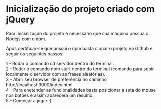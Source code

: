 # Inicialização do projeto criado com jQuery

Para inicialização do projeto é necessário que sua máquina possua o Nodejs com o npm.

Após certificar-se que possui o npm basta clonar o projeto no Github e seguir os seguintes passos:

1 - Rodar o comando cd servidor dentro do terminal.\
2 - Rodar o comando npm start dentro do terminal (comando para subir localmente o servidor com as frases aleatórias). \
3 - Abrir seu browser de preferência no caminho http://localhost:3000/index.html \
4 - Para enetender as funcionalidades basta posicionar a seta do mouse nos botões e assim aparecerá um resumo. \
5 - Começar a jogar :)
